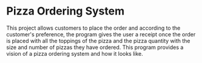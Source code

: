 # Pizza Ordering System
This project allows customers to place the order and according to the customer's preference, the program gives the user a receipt once the order is placed with all the toppings of the pizza and the pizza quantity with the size and number of pizzas they have ordered.  This program provides a vision of a pizza ordering system and how it looks like. 
